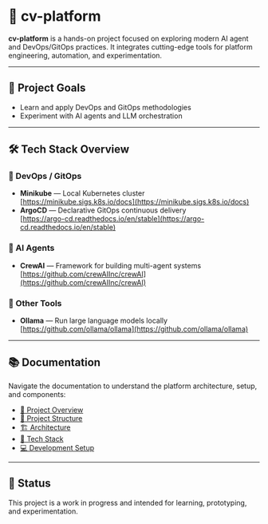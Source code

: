 # 🧠 cv-platform

**cv-platform** is a hands-on project focused on exploring modern AI agent and DevOps/GitOps practices. It integrates cutting-edge tools for platform engineering, automation, and experimentation.

---

## 🚀 Project Goals

- Learn and apply DevOps and GitOps methodologies  
- Experiment with AI agents and LLM orchestration  


---

## 🛠️ Tech Stack Overview

### 🔧 DevOps / GitOps

- **Minikube** — Local Kubernetes cluster  
  [https://minikube.sigs.k8s.io/docs](https://minikube.sigs.k8s.io/docs)
- **ArgoCD** — Declarative GitOps continuous delivery  
  [https://argo-cd.readthedocs.io/en/stable](https://argo-cd.readthedocs.io/en/stable)

### 🤖 AI Agents

- **CrewAI** — Framework for building multi-agent systems  
  [https://github.com/crewAIInc/crewAI](https://github.com/crewAIInc/crewAI)

### 🧩 Other Tools

- **Ollama** — Run large language models locally  
  [https://github.com/ollama/ollama](https://github.com/ollama/ollama)

---

## 📚 Documentation

Navigate the documentation to understand the platform architecture, setup, and components:

- [📌 Project Overview](docs/project_overview.md)  
- [📁 Project Structure](docs/project_structure.md)  
- [🏗️ Architecture](docs/project_architecture.md)  
- [🧱 Tech Stack](docs/project_stack.md)  
- [💻 Development Setup](docs/development_setup.md)

---

## 📍 Status

This project is a work in progress and intended for learning, prototyping, and experimentation.
